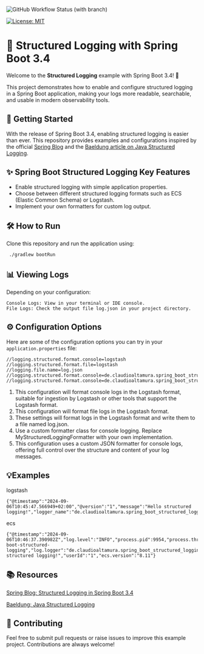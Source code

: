 ![GitHub Workflow Status (with branch)](https://img.shields.io/github/actions/workflow/status/claudioaltamura/spring-boot-structured-logging/ci.yml?branch=main)

[![License: MIT](https://img.shields.io/badge/License-MIT-yellow.svg)](https://opensource.org/licenses/MIT)

# 🌟 Structured Logging with Spring Boot 3.4

Welcome to the **Structured Logging** example with Spring Boot 3.4! 🎉

This project demonstrates how to enable and configure structured logging in a Spring Boot application, making your logs more readable, searchable, and usable in modern observability tools.

## 🚀 Getting Started

With the release of Spring Boot 3.4, enabling structured logging is easier than ever. This repository provides examples and configurations inspired by the official [Spring Blog](https://spring.io/blog/2024/08/23/structured-logging-in-spring-boot-3-4) and the [Baeldung article on Java Structured Logging](https://www.baeldung.com/java-structured-logging).

## ✨ Spring Boot Structured Logging Key Features

- Enable structured logging with simple application properties.
- Choose between different structured logging formats such as ECS (Elastic Common Schema) or Logstash.
- Implement your own formatters for custom log output.

## 🛠️ How to Run
Clone this repository and run the application using:

```bash
 ./gradlew bootRun
```

## 📊 Viewing Logs
Depending on your configuration:

```
Console Logs: View in your terminal or IDE console.
File Logs: Check the output file log.json in your project directory.
```

## ⚙️ Configuration Options

Here are some of the configuration options you can try in your `application.properties` file:

```properties
//logging.structured.format.console=logstash
//logging.structured.format.file=logstash
//logging.file.name=log.json
//logging.structured.format.console=de.claudioaltamura.spring_boot_structured_logging.MyStructuredLoggingFormatter
//logging.structured.format.console=de.claudioaltamura.spring_boot_structured_logging.MyStructuredLoggingFormatterJson
```
1. This configuration will format console logs in the Logstash format, suitable for ingestion by Logstash or other tools that support the Logstash format.
2. This configuration will format file logs in the Logstash format.
3. These settings will format logs in the Logstash format and write them to a file named log.json.
4. Use a custom formatter class for console logging. Replace MyStructuredLoggingFormatter with your own implementation.
5. This configuration uses a custom JSON formatter for console logs, offering full control over the structure and content of your log messages.

## 💡Examples

logstash
```
{"@timestamp":"2024-09-06T10:45:47.566949+02:00","@version":"1","message":"Hello structured logging!","logger_name":"de.claudioaltamura.spring_boot_structured_logging.MyLogger","thread_name":"main","level":"INFO","level_value":20000,"userId":"1"}
```
ecs
```
{"@timestamp":"2024-09-06T10:46:37.390982Z","log.level":"INFO","process.pid":9954,"process.thread.name":"main","service.name":"spring-boot-structured-logging","log.logger":"de.claudioaltamura.spring_boot_structured_logging.MyLogger","message":"Hello structured logging!","userId":"1","ecs.version":"8.11"}
```

## 📚 Resources
[Spring Blog: Structured Logging in Spring Boot 3.4](https://spring.io/blog/2024/08/23/structured-logging-in-spring-boot-3-4)

[Baeldung: Java Structured Logging](https://www.baeldung.com/java-structured-logging)

## 🤝 Contributing
Feel free to submit pull requests or raise issues to improve this example project. Contributions are always welcome!